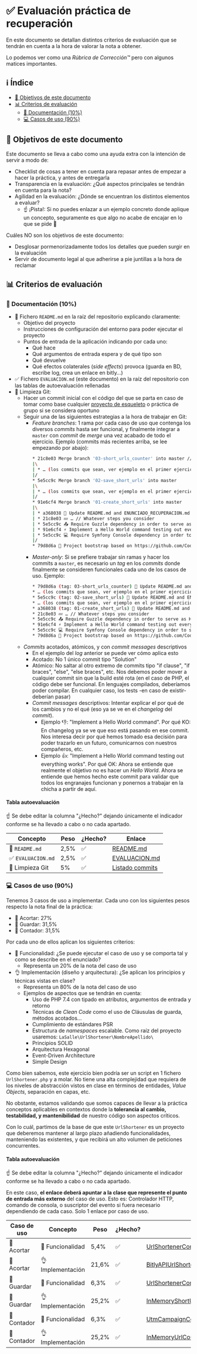 # ✅ Evaluación práctica de recuperación

En este documento se detallan distintos criterios de evaluación que se tendrán en cuenta a la hora de valorar la nota a obtener.

Lo podemos ver como una _Rúbrica de Corrección™️_ pero con algunos matices importantes.

## ℹ️ Índice

* [🎯 Objetivos de este documento](#-objetivos-de-este-documento)
* [📊 Criterios de evaluación](#-criterios-de-evaluacin)
    * [📝 Documentación (10%)](#-documentacin-10)
    * [💻 Casos de uso (90%)](#-casos-de-uso-90)

## 🎯 Objetivos de este documento

Este documento se lleva a cabo como una ayuda extra con la intención de servir a modo de:

* Checklist de cosas a tener en cuenta para repasar antes de empezar a hacer la práctica, y antes de entregarla
* Transparencia en la evaluación: ¿Qué aspectos principales se tendrán en cuenta para la nota?
* Agilidad en la evaluación: ¿Dónde se encuentran los distintos elementos a evaluar?
    * ☝️ ¡Pista!: Si no puedes enlazar a un ejemplo concreto donde aplique un concepto, seguramente es que algo no acabe de encajar en lo que se pide 😬

Cuáles NO son los objetivos de este documento:

* Desglosar pormenorizadamente todos los detalles que pueden surgir en la evaluación
* Servir de documento legal al que adherirse a pie juntillas a la hora de reclamar

## 📊 Criterios de evaluación

### 📝 Documentación (10%)

* 👀 Fichero `README.md` en la raíz del repositorio explicando claramente:
    * Objetivo del proyecto
    * Instrucciones de configuración del entorno para poder ejecutar el proyecto
    * Puntos de entrada de la aplicación indicando por cada uno:
        * Qué hace
        * Qué argumentos de entrada espera y de qué tipo son
        * Qué devuelve
        * Qué efectos colaterales (_side effects_) provoca (guarda en BD, escribe log, crea un enlace en bitly…)
* ✅ Fichero `EVALUACION.md` (este documento) en la raíz del repositorio con las tablas de autoevaluación rellenadas
* 🔀 Limpieza Git:
    * Hacer un commit inicial con el código del que se parta en caso de tomar como base cualquier [proyecto de esqueleto](https://github.com/CodelyTV?q=skeleton&type=&language=php) o práctica de grupo si se considera oportuno
    * Seguir una de las siguientes estrategias a la hora de trabajar en Git:
        * _Feature branches_: 1 rama por cada caso de uso que contenga los diversos _commits_ hasta ser funcional, y finalmente integrar a `master` con _commit_ de _merge_ una vez acabado de todo el ejercicio. Ejemplo (commits más recientes arriba, se lee empezando por abajo):
            ```bash
            * 21c8e03 Merge branch '03-short_urls_counter' into master // ☝️ único commit de _merge_ en `master` desde la rama `03-bitly_short_url`
            |\
            | * … (los commits que sean, ver ejemplo en el primer ejercicio de abajo 👇)
            |/
            * 5e5cc9c Merge branch '02-save_short_urls' into master
            |\
            | * … (los commits que sean, ver ejemplo en el primer ejercicio de abajo 👇)
            |/
            * 91e6cf4 Merge branch '01-create_short_urls' into master
            |\
            | * a368038 👼 Update README.md and ENUNCIADO_RECUPERACION.md with the use case instructions
            | * 21c8e03 💤 … // Whatever steps you consider
            | * 5e5cc9c 📤 Require Guzzle dependency in order to serve as HTTP client for the bitly API
            | * 91e6cf4 ⚡ Implement a Hello World command testing out everything works
            | * 5e5cc9c 💻 Require Symfony Console dependency in order to serve as CLI
            |/
            * 79d8d6a 🚀 Project bootstrap based on https://github.com/CodelyTV/php-basic-skeleton
            ```
        * _Master-only_: Si se prefiere trabajar sin ramas y hacer los commits a `master`, es necesario un _tag_ en los _commits_ donde finalmente se consideren funcionales cada uno de los casos de uso. Ejemplo:
            ```bash
            * 79d8d6a (tag: 03-short_urls_counter) 👼 Update README.md and ENUNCIADO_RECUPERACION.md with the use case instructions
            * … (los commits que sean, ver ejemplo en el primer ejercicio de abajo 👇)
            * 5e5cc9c (tag: 02-save_short_urls) 👼 Update README.md and ENUNCIADO_RECUPERACION.md with the use case instructions
            * … (los commits que sean, ver ejemplo en el primer ejercicio de abajo 👇)
            * a368038 (tag: 01-create_short_urls) 👼 Update README.md and ENUNCIADO_RECUPERACION.md with the use case instructions
            * 21c8e03 💤 … // Whatever steps you consider
            * 5e5cc9c 📤 Require Guzzle dependency in order to serve as HTTP client for the bitly API
            * 91e6cf4 ⚡ Implement a Hello World command testing out everything works
            * 5e5cc9c 💻 Require Symfony Console dependency in order to serve as CLI
            * 79d8d6a 🚀 Project bootstrap based on https://github.com/CodelyTV/php-basic-skeleton
            ```
    * _Commits_ acotados, atómicos, y con _commit messages_ descriptivos
        * En el ejemplo del _log_ anterior se puede ver cómo aplica esto
        * Acotado: No 1 único commit tipo "Solution"
        * Atómico: No saltar al otro extremo de commits tipo "if clause", "if braces", "else", "else braces", etc. Nos debemos poder mover a cualquier commit sin que la build esté rota (en el caso de PHP, el código debe ser funcional. En lenguajes compilados, deberíamos poder compilar. En cualquier caso, los tests -en caso de existir- deberían pasar)
        * _Commit messages_ descriptivos: Intentar explicar el por qué de los cambios y no el qué (eso ya se ve en el _changelog_ del _commit_).
            * Ejemplo 👎: "Implement a Hello World command". Por qué KO: En changelog ya se ve que eso está pasando en ese commit. Nos interesa decir por qué hemos tomado esa decisión para poder trazarlo en un futuro, comunicarnos con nuestros compañeros, etc.
            * Ejemplo 👍: "Implement a Hello World command testing out everything works". Por qué OK: Ahora se entiende que realmente el objetivo no es hacer un _Hello World_. Ahora se entiende que hemos hecho este commit para validar que todos los engranajes funcionan y ponernos a trabajar en la chicha a partir de aquí.

#### Tabla autoevaluación

☝️ Se debe editar la columna "¿Hecho?" dejando únicamente el indicador conforme se ha llevado a cabo o no cada apartado.

| Concepto           | Peso | ¿Hecho? | Enlace                            |
| ------------------ | ---- | ------- | --------------------------------- |
| 👀 `README.md`     | 2,5% |    ✅   | [README.md](README.md)            |
| ✅ `EVALUACION.md` | 2,5% |    ✅   | [EVALUACION.md](EVALUACION.md)    |
| 🔀 Limpieza Git    | 5%   |    ✅   | [Listado commits](https://github.com/LaSalleURL/mpwat20-url_shortener-MiriamLopezMartinez/commits/master) |

### 💻 Casos de uso (90%)

Tenemos 3 casos de uso a implementar. Cada uno con los siguientes pesos respecto la nota final de la práctica:

* 🔗 Acortar: 27%
* 🏪 Guardar: 31,5%
* 🎰 Contador: 31,5%

Por cada uno de ellos aplican los siguientes criterios:

* 👀 Funcionalidad: ¿Se puede ejecutar el caso de uso y se comporta tal y como se describe en el enunciado?
    * Representa un 20% de la nota del caso de uso
* 👌 Implementación (diseño y arquitectura): ¿Se aplican los principios y técnicas vistas en clase?
    * Representa un 80% de la nota del caso de uso
    * Ejemplos de aspectos que se tendrán en cuenta:
        * Uso de PHP 7.4 con tipado en atributos, argumentos de entrada y retorno
        * Técnicas de _Clean Code_ como el uso de Cláusulas de guarda, métodos acotados…
        * Cumplimiento de estándares PSR
        * Estructura de _namespaces_ escalable. Como raíz del proyecto usaremos: `LaSalle\UrlShortener\NombreApellido\`
        * Principios SOLID
        * Arquitectura Hexagonal
        * Event-Driven Architecture
        * Simple Design

Como bien sabemos, este ejercicio bien podría ser un script en 1 fichero `UrlShortener.php` y a molar. No tiene una alta complejidad que requiera de los niveles de abstracción vistos en clase en términos de entidades, _Value Objects_, separación en capas, etc.

No obstante, estamos validando que somos capaces de llevar a la práctica conceptos aplicables en contextos donde la **tolerancia al cambio, testabilidad, y mantenibilidad** de nuestro código son aspectos críticos.

Con lo cuál, partimos de la base de que este `UrlShortener` es un proyecto que deberemos mantener al largo plazo añadiendo funcionalidades, manteniendo las existentes, y que recibirá un alto volumen de peticiones concurrentes.

#### Tabla autoevaluación

☝️ Se debe editar la columna "¿Hecho?" dejando únicamente el indicador conforme se ha llevado a cabo o no cada apartado.

En este caso, **el enlace deberá apuntar a la clase que represente el punto de entrada más externo** del caso de uso. Esto es: Controlador HTTP, comando de consola, o suscriptor del evento si fuera necesario dependiendo de cada caso. Solo 1 enlace por caso de uso.

| Caso de uso | Concepto          | Peso  | ¿Hecho? | Enlace |
| ----------- | ----------------- | ----- | ------- | ------ |
| 🔗 Acortar  | 👀 Funcionalidad  | 5,4%  |   ✅   | [UrlShortenerCommandController](src/ShortenUrl/Infrastructure/UrlShortenerCommandController.php)       |
| 🔗 Acortar  | 👌 Implementación | 21,6% |   ✅   | [BitlyAPIUrlShortenerRepository](src/ShortenUrl/Infrastructure/BitlyAPIUrlShortenerRepository.php)       |
| 🏪 Guardar  | 👀 Funcionalidad  | 6,3%  |   ✅   | [UrlShortenerCommandController](src/ShortenUrl/Infrastructure/UrlShortenerCommandController.php)       |
| 🏪 Guardar  | 👌 Implementación | 25,2% |   ✅   | [InMemoryShortUrl](src/ShortenUrl/Infrastructure/InMemoryShortUrl.php)       |
| 🎰 Contador | 👀 Funcionalidad  | 6,3%  |   ✅   | [UtmCampaignCounterByClientGetController](src/UrlCounter/Infrastructure/UtmCampaignCounterByClientGetController.php)       |
| 🎰 Contador | 👌 Implementación | 25,2% |   ✅   | [InMemoryUrlCounter](src/UrlCounter/Infrastructure/InMemoryUrlCounter.php)       |

